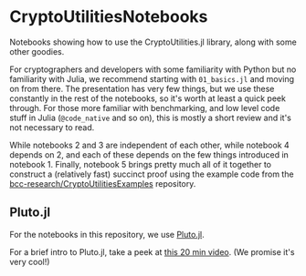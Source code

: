 # CryptoUtilitiesNotebooks
Notebooks showing how to use the CryptoUtilities.jl library, along with some
other goodies.

For cryptographers and developers with some familiarity with Python but no
familiarity with Julia, we recommend starting with `01_basics.jl` and moving on
from there. The presentation has very few things, but we use these constantly
in the rest of the notebooks, so it's worth at least a quick peek through. For
those more familiar with benchmarking, and low level code stuff in Julia
(`@code_native` and so on), this is mostly a short review and it's not
necessary to read.

While notebooks 2 and 3 are independent of each other, while notebook 4 depends
on 2, and each of these depends on the few things introduced in notebook 1.
Finally, notebook 5 brings pretty much all of it together to construct a
(relatively fast) succinct proof using the example code from the
[bcc-research/CryptoUtilitiesExamples](https://github.com/bcc-research/CryptoUtilitiesExamples)
repository.

## Pluto.jl
For the notebooks in this repository, we use
[Pluto.jl](https://github.com/fonsp/Pluto.jl).

For a brief intro to Pluto.jl, take a peek at [this 20 min
video](https://www.youtube.com/watch?v=Rg3r3gG4nQo). (We promise it's very
cool!)
